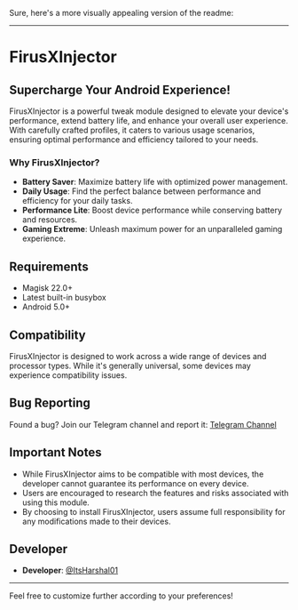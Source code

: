 Sure, here's a more visually appealing version of the readme:

---

# FirusXInjector

## **Supercharge Your Android Experience!**

FirusXInjector is a powerful tweak module designed to elevate your device's performance, extend battery life, and enhance your overall user experience. With carefully crafted profiles, it caters to various usage scenarios, ensuring optimal performance and efficiency tailored to your needs.

### **Why FirusXInjector?**

- **Battery Saver**: Maximize battery life with optimized power management.
- **Daily Usage**: Find the perfect balance between performance and efficiency for your daily tasks.
- **Performance Lite**: Boost device performance while conserving battery and resources.
- **Gaming Extreme**: Unleash maximum power for an unparalleled gaming experience.

## **Requirements**
- Magisk 22.0+
- Latest built-in busybox
- Android 5.0+

## **Compatibility**
FirusXInjector is designed to work across a wide range of devices and processor types. While it's generally universal, some devices may experience compatibility issues.

## **Bug Reporting**
Found a bug? Join our Telegram channel and report it: [Telegram Channel](https://t.me/ItsHarsh02)

## **Important Notes**
- While FirusXInjector aims to be compatible with most devices, the developer cannot guarantee its performance on every device.
- Users are encouraged to research the features and risks associated with using this module.
- By choosing to install FirusXInjector, users assume full responsibility for any modifications made to their devices.

## **Developer**
- **Developer**: [@ItsHarshal01](https://t.me/ItsHarsh02)

---

Feel free to customize further according to your preferences!
